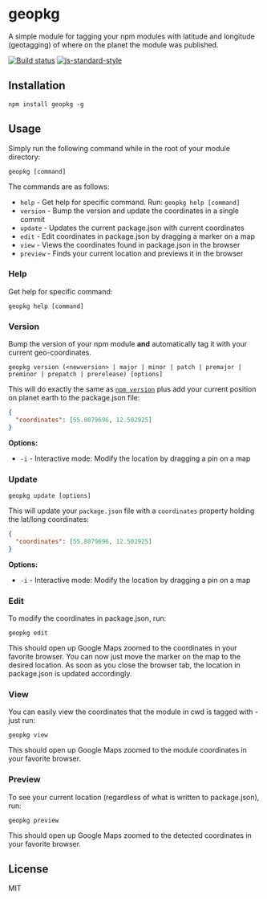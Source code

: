 # geopkg

A simple module for tagging your npm modules with latitude and longitude
(geotagging) of where on the planet the module was published.

[![Build status](https://travis-ci.org/watson/geopkg.svg?branch=master)](https://travis-ci.org/watson/geopkg)
[![js-standard-style](https://img.shields.io/badge/code%20style-standard-brightgreen.svg?style=flat)](https://github.com/feross/standard)

## Installation

```
npm install geopkg -g
```

## Usage

Simply run the following command while in the root of your module
directory:

```
geopkg [command]
```

The commands are as follows:

- `help` - Get help for specific command. Run: `geopkg help [command]`
- `version` - Bump the version and update the coordinates in a single commit
- `update` - Updates the current package.json with current coordinates
- `edit` - Edit coordinates in package.json by dragging a marker on a map
- `view` - Views the coordinates found in package.json in the browser
- `preview` - Finds your current location and previews it in the browser

### Help

Get help for specific command:

```
geopkg help [command]
```

### Version

Bump the version of your npm module **and** automatically tag it with
your current geo-coordinates.

```
geopkg version (<newversion> | major | minor | patch | premajor | preminor | prepatch | prerelease) [options]
```

This will do exactly the same as [`npm
version`](https://docs.npmjs.com/cli/version) plus add your current
position on planet earth to the package.json file:

```json
{
  "coordinates": [55.8079696, 12.502925]
}
```

**Options:**

- `-i` - Interactive mode: Modify the location by dragging a pin on a map

### Update

```
geopkg update [options]
```

This will update your `package.json` file with a `coordinates` property
holding the lat/long coordinates:

```json
{
  "coordinates": [55.8079696, 12.502925]
}
```

**Options:**

- `-i` - Interactive mode: Modify the location by dragging a pin on a map

### Edit

To modify the coordinates in package.json, run:

```
geopkg edit
```

This should open up Google Maps zoomed to the coordinates in your
favorite browser. You can now just move the marker on the map to the
desired location. As soon as you close the browser tab, the location in
package.json is updated accordingly.

### View

You can easily view the coordinates that the module in cwd is tagged
with - just run:

```
geopkg view
```

This should open up Google Maps zoomed to the module coordinates in your
favorite browser.

### Preview

To see your current location (regardless of what is written to
package.json), run:

```
geopkg preview
```

This should open up Google Maps zoomed to the detected coordinates in
your favorite browser.

## License

MIT
